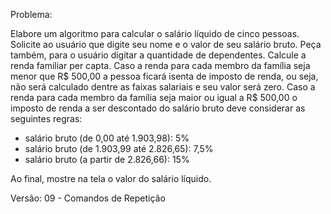 Problema:

Elabore um algoritmo para calcular o salário líquido de cinco pessoas.
Solicite ao usuário que digite seu nome e o valor de seu salário bruto.
Peça também, para o usuário digitar a quantidade de dependentes.
Calcule a renda familiar per capta.
Caso a renda para cada membro da família seja menor que R$ 500,00 a pessoa ficará isenta de imposto de renda, ou seja, não será calculado dentre as faixas salariais e seu valor será zero.
Caso a renda para cada membro da família seja maior ou igual a R$ 500,00 o imposto de renda a ser descontado do salário bruto deve considerar as seguintes regras:
* salário bruto (de 0,00 até 1.903,98): 5%
* salário bruto (de 1.903,99 até 2.826,65): 7,5%
* salário bruto (a partir de 2.826,66): 15%

Ao final, mostre na tela o valor do salário líquido.

Versão: 09 - Comandos de Repetição